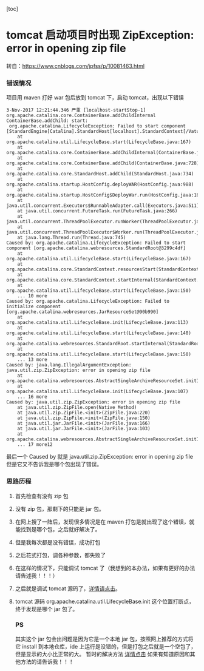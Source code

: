 [toc]



# tomcat 启动项目时出现 ZipException: error in opening zip file



转自：https://www.cnblogs.com/jpfss/p/10081463.html

### 错误情况

项目用 maven 打好 war 包后放到 tomcat 下，启动 tomcat，出现以下错误

```
3-Nov-2017 12:21:44.346 严重 [localhost-startStop-1] org.apache.catalina.core.ContainerBase.addChildInternal ContainerBase.addChild: start: 
 org.apache.catalina.LifecycleException: Failed to start component [StandardEngine[Catalina].StandardHost[localhost].StandardContext[/VatuuPayMap]]
    at org.apache.catalina.util.LifecycleBase.start(LifecycleBase.java:167)
    at org.apache.catalina.core.ContainerBase.addChildInternal(ContainerBase.java:752)
    at org.apache.catalina.core.ContainerBase.addChild(ContainerBase.java:728)
    at org.apache.catalina.core.StandardHost.addChild(StandardHost.java:734)
    at org.apache.catalina.startup.HostConfig.deployWAR(HostConfig.java:988)
    at org.apache.catalina.startup.HostConfig$DeployWar.run(HostConfig.java:1860)
    at java.util.concurrent.Executors$RunnableAdapter.call(Executors.java:511)
    at java.util.concurrent.FutureTask.run(FutureTask.java:266)
    at java.util.concurrent.ThreadPoolExecutor.runWorker(ThreadPoolExecutor.java:1142)
    at java.util.concurrent.ThreadPoolExecutor$Worker.run(ThreadPoolExecutor.java:617)
    at java.lang.Thread.run(Thread.java:745)
Caused by: org.apache.catalina.LifecycleException: Failed to start component [org.apache.catalina.webresources.StandardRoot@3299c4df]
    at org.apache.catalina.util.LifecycleBase.start(LifecycleBase.java:167)
    at org.apache.catalina.core.StandardContext.resourcesStart(StandardContext.java:4860)
    at org.apache.catalina.core.StandardContext.startInternal(StandardContext.java:4995)
    at org.apache.catalina.util.LifecycleBase.start(LifecycleBase.java:150)
    ... 10 more
Caused by: org.apache.catalina.LifecycleException: Failed to initialize component [org.apache.catalina.webresources.JarResourceSet@90b990]
    at org.apache.catalina.util.LifecycleBase.init(LifecycleBase.java:113)
    at org.apache.catalina.util.LifecycleBase.start(LifecycleBase.java:140)
    at org.apache.catalina.webresources.StandardRoot.startInternal(StandardRoot.java:724)
    at org.apache.catalina.util.LifecycleBase.start(LifecycleBase.java:150)
    ... 13 more
Caused by: java.lang.IllegalArgumentException: java.util.zip.ZipException: error in opening zip file
    at org.apache.catalina.webresources.AbstractSingleArchiveResourceSet.initInternal(AbstractSingleArchiveResourceSet.java:113)
    at org.apache.catalina.util.LifecycleBase.init(LifecycleBase.java:107)
    ... 16 more
Caused by: java.util.zip.ZipException: error in opening zip file
    at java.util.zip.ZipFile.open(Native Method)
    at java.util.zip.ZipFile.<init>(ZipFile.java:220)
    at java.util.zip.ZipFile.<init>(ZipFile.java:150)
    at java.util.jar.JarFile.<init>(JarFile.java:166)
    at java.util.jar.JarFile.<init>(JarFile.java:103)
    at org.apache.catalina.webresources.AbstractSingleArchiveResourceSet.initInternal(AbstractSingleArchiveResourceSet.java:110)
    ... 17 more12
```

最后一个 Caused by 就是 java.util.zip.ZipException: error in opening zip file
但是它又不告诉我是哪个包出现了错误。

### 思路历程

1. 首先检查有没有 zip 包

2. 没有 zip 包，那剩下的只能是 jar 包。

3. 在网上搜了一阵后，发现很多情况是在 maven 打包是就出现了这个错误，就能找到是哪个包，之后就好解决了。

4. 但是我每次都是没有错误，成功打包

5. 之后花式打包，调各种参数，都失败了

6. 在这样的情况下，只能调试 tomcat 了（我想到的本办法，如果有更好的办法请告述我！！！）

7. 之后就是调试 tomcat 源码了，[详情请点击](http://blog.csdn.net/wujunyucg/article/details/78438378)。

8. tomcat 源码 org.apache.catalina.util.LifecycleBase.init 这个位置打断点，终于发现是哪个 jar 包了。

   ### PS

   其实这个 jar 包会出问题是因为它是一个本地 jar 包，按照网上推荐的方式将它 install 到本地仓库，ide 上运行是没错的，但是打包之后就是一个空包了，但是显示的大小比正常的大。
   暂时的解决方法 [详情点击](http://blog.csdn.net/wujunyucg/article/details/78438836)
   如果有知道原因和其他方法的请告诉我！！！
